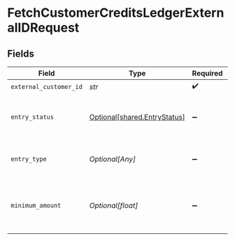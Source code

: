 # FetchCustomerCreditsLedgerExternalIDRequest


## Fields

| Field                                                              | Type                                                               | Required                                                           | Description                                                        |
| ------------------------------------------------------------------ | ------------------------------------------------------------------ | ------------------------------------------------------------------ | ------------------------------------------------------------------ |
| `external_customer_id`                                             | *str*                                                              | :heavy_check_mark:                                                 | N/A                                                                |
| `entry_status`                                                     | [Optional[shared.EntryStatus]](../../models/shared/entrystatus.md) | :heavy_minus_sign:                                                 | Filters to a single status of ledger entry                         |
| `entry_type`                                                       | *Optional[Any]*                                                    | :heavy_minus_sign:                                                 | Filter to a single type of ledger entry                            |
| `minimum_amount`                                                   | *Optional[float]*                                                  | :heavy_minus_sign:                                                 | Filter to ledger entries that affect at least this amount          |